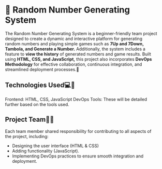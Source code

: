 # 🎲 Random Number Generating System
The Random Number Generating System is a beginner-friendly team project designed to create a dynamic and interactive platform for generating random numbers and playing simple games such as <b>7Up and 7Down, Tambola, and Generate a Number.</b> Additionally, the system includes a feature to <b>view the history</b> of generated numbers and game results. Built using <b>HTML, CSS, and JavaScript,</b> this project also incorporates <b>DevOps Methodology</b> for effective collaboration, continuous integration, and streamlined deployment processes.🚀

## Technologies Used💻👾
Frontend: HTML, CSS, JavaScript
DevOps Tools: These will be detailed further based on the tools used.

## Project Team🌟🤝
Each team member shared responsibility for contributing to all aspects of the project, including:
- Designing the user interface (HTML & CSS)
- Adding functionality (JavaScript).
- Implementing DevOps practices to ensure smooth integration and deployment.
